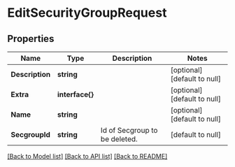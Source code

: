# EditSecurityGroupRequest

## Properties
Name | Type | Description | Notes
------------ | ------------- | ------------- | -------------
**Description** | **string** |  | [optional] [default to null]
**Extra** | **interface{}** |  | [optional] [default to null]
**Name** | **string** |  | [optional] [default to null]
**SecgroupId** | **string** | Id of Secgroup to be deleted. | [default to null]

[[Back to Model list]](../README.md#documentation-for-models) [[Back to API list]](../README.md#documentation-for-api-endpoints) [[Back to README]](../README.md)


